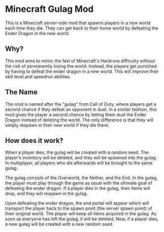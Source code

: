 # Minecraft Gulag Mod

This is a Minecraft server-side mod that spawns players in a new world each time they die.
They can get back to their home world by defeating the Ender Dragon in the new world.

## Why?

This mod aims to mimic the feel of Minecraft's Hardcore difficulty without the risk of permanently losing the world.
Instead, the players get punished by having to defeat the ender dragon in a new world. This will improve their skill
level and speedrun abilities.

## The Name

The mod is named after the "gulag" from Call of Duty, where players get a second chance if they defeat an opponent in
duel.
In a similar fashion, this mod gives the player a second chance by letting them duel the Ender Dragon instead of
deleting the world.
The only difference is that they will simply respawn in their new world if they die there.

## How does it work?

When a player dies, the gulag will be created with a random seed.
The player's inventory will be deleted, and they will be spawned into the gulag.
In multiplayer, all players who die afterwards will be brought to the same gulag.

The gulag consists of the Overworld, the Nether, and the End.
In the gulag, the player must play through the game as usual with the ultimate goal of defeating the ender dragon.
If a player dies in the gulag, their items will drop, and they will respawn in the gulag.

Upon defeating the ender dragon, the end portal will appear which will transport the player back to the spawn point (the
server spawn point) of their original world.
The player will keep all items acquired in the gulag.
As soon as everyone has left the gulag, it will be deleted.
Now, if a player dies, a new gulag will be created with a new random seed.